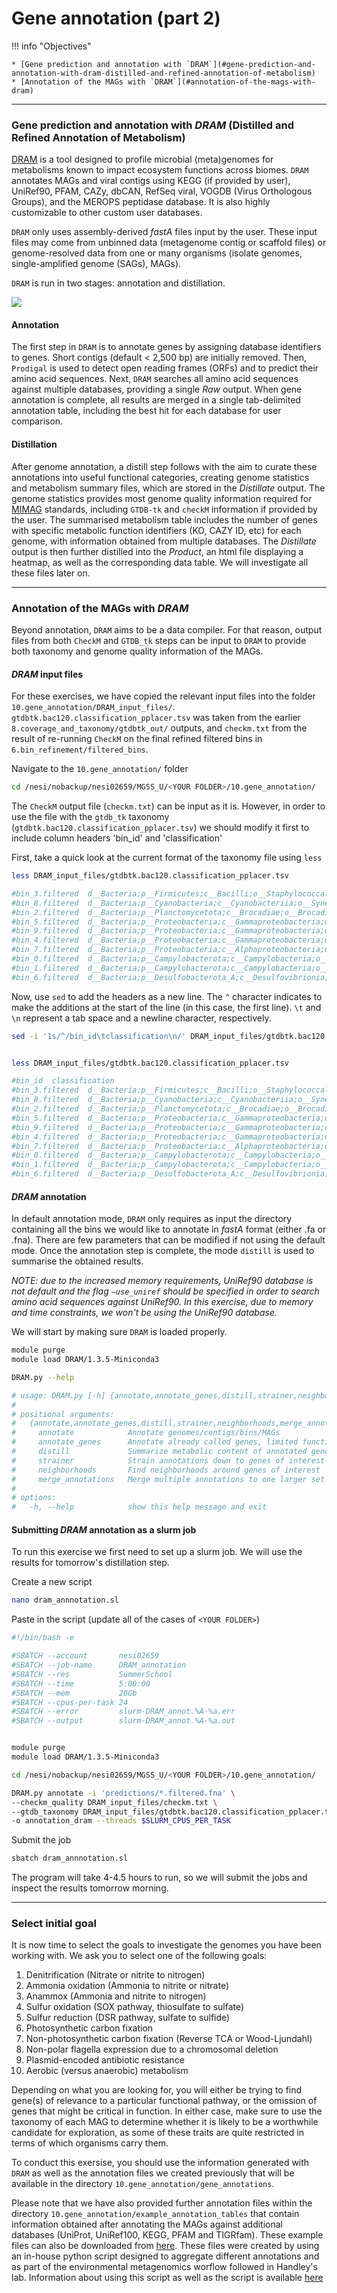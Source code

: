 # Gene annotation (part 2)

!!! info "Objectives"

    * [Gene prediction and annotation with `DRAM`](#gene-prediction-and-annotation-with-dram-distilled-and-refined-annotation-of-metabolism)
    * [Annotation of the MAGs with `DRAM`](#annotation-of-the-mags-with-dram)

---

### Gene prediction and annotation with *DRAM* (Distilled and Refined Annotation of Metabolism) 

[DRAM](http://dx.doi.org/10.1093/nar/gkaa621) is a tool designed to profile microbial (meta)genomes for metabolisms known to impact ecosystem functions across biomes. `DRAM` annotates MAGs and viral contigs using KEGG (if provided by user), UniRef90, PFAM, CAZy, dbCAN, RefSeq viral, VOGDB (Virus Orthologous Groups), and the MEROPS peptidase database. It is also highly customizable to other custom user databases. 

`DRAM` only uses assembly-derived *fastA* files input by the user. These input files may come from unbinned data (metagenome contig or scaffold files) or genome-resolved data from one or many organisms (isolate genomes, single-amplified genome (SAGs), MAGs).

`DRAM` is run in two stages: annotation and distillation. 

![](https://github.com/mcastudillo/MAG-annotation-with-DRAM/blob/main/figures/DRAM_workflow.png)

#### Annotation

The first step in `DRAM` is to annotate genes by assigning database identifiers to genes. Short contigs (default < 2,500 bp) are initially removed. Then, `Prodigal` is used to detect open reading frames (ORFs) and to predict their amino acid sequences. Next, `DRAM` searches all amino acid sequences against multiple databases, providing a single *Raw* output. When gene annotation is complete, all results are merged in a single tab-delimited annotation table, including the best hit for each database for user comparison. 

#### Distillation 

After genome annotation, a distill step follows with the aim to curate these annotations into useful functional categories, creating genome statistics and metabolism summary files, which are stored in the *Distillate* output. The genome statistics provides most genome quality information required for [MIMAG](https://www.nature.com/articles/nbt.3893) standards, including `GTDB-tk` and `checkM` information if provided by the user. The summarised metabolism table includes the number of genes with specific metabolic function identifiers (KO, CAZY ID, etc) for each genome, with information obtained from multiple databases. The *Distillate* output is then further distilled into the *Product*, an html file displaying a heatmap, as well as the corresponding data table. We will investigate all these files later on.  

---

### Annotation of the MAGs with *DRAM*

Beyond annotation, `DRAM` aims to be a data compiler. For that reason, output files from both `CheckM` and `GTDB_tk` steps can be input to `DRAM` to provide both taxonomy and genome quality information of the MAGs. 

#### *DRAM* input files

For these exercises, we have copied the relevant input files into the folder `10.gene_annotation/DRAM_input_files/`. `gtdbtk.bac120.classification_pplacer.tsv` was taken from the earlier `8.coverage_and_taxonomy/gtdbtk_out/` outputs, and `checkm.txt` from the result of re-running `CheckM` on the final refined filtered bins in `6.bin_refinement/filtered_bins`.

Navigate to the `10.gene_annotation/` folder

```bash
cd /nesi/nobackup/nesi02659/MGSS_U/<YOUR FOLDER>/10.gene_annotation/
```

The `CheckM` output file (`checkm.txt`) can be input as it is. However, in order to use the file with the `gtdb_tk` taxonomy (`gtdbtk.bac120.classification_pplacer.tsv`) we should modify it first to include column headers 'bin_id' and 'classification'

First, take a quick look at the current format of the taxonomy file using `less`

```bash
less DRAM_input_files/gtdbtk.bac120.classification_pplacer.tsv

#bin_3.filtered  d__Bacteria;p__Firmicutes;c__Bacilli;o__Staphylococcales;f__Staphylococcaceae;g__Staphylococcus;s__
#bin_8.filtered  d__Bacteria;p__Cyanobacteria;c__Cyanobacteriia;o__Synechococcales;f__Cyanobiaceae;g__Prochlorococcus_C;s__
#bin_2.filtered  d__Bacteria;p__Planctomycetota;c__Brocadiae;o__Brocadiales;f__Brocadiaceae;g__;s__
#bin_5.filtered  d__Bacteria;p__Proteobacteria;c__Gammaproteobacteria;o__Pseudomonadales;f__Pseudomonadaceae;g__Pseudomonas;s__
#bin_9.filtered  d__Bacteria;p__Proteobacteria;c__Gammaproteobacteria;o__Enterobacterales;f__Vibrionaceae;g__Vibrio;s__
#bin_4.filtered  d__Bacteria;p__Proteobacteria;c__Gammaproteobacteria;o__Burkholderiales;f__Nitrosomonadaceae;g__Nitrosomonas;s__
#bin_7.filtered  d__Bacteria;p__Proteobacteria;c__Alphaproteobacteria;o__Rhizobiales;f__Xanthobacteraceae;g__Nitrobacter;s__
#bin_0.filtered  d__Bacteria;p__Campylobacterota;c__Campylobacteria;o__Campylobacterales;f__Arcobacteraceae;g__Arcobacter;s__
#bin_1.filtered  d__Bacteria;p__Campylobacterota;c__Campylobacteria;o__Nautiliales;f__Nautiliaceae;g__;s__
#bin_6.filtered  d__Bacteria;p__Desulfobacterota_A;c__Desulfovibrionia;o__Desulfovibrionales;f__Desulfovibrionaceae;g__Desulfovibrio;s__
```

Now, use `sed` to add the headers as a new line. The `^` character indicates to make the additions at the start of the line (in this case, the first line). `\t` and `\n` represent a tab space and a newline character, respectively.

```bash
sed -i '1s/^/bin_id\tclassification\n/' DRAM_input_files/gtdbtk.bac120.classification_pplacer.tsv


less DRAM_input_files/gtdbtk.bac120.classification_pplacer.tsv

#bin_id  classification
#bin_3.filtered  d__Bacteria;p__Firmicutes;c__Bacilli;o__Staphylococcales;f__Staphylococcaceae;g__Staphylococcus;s__
#bin_8.filtered  d__Bacteria;p__Cyanobacteria;c__Cyanobacteriia;o__Synechococcales;f__Cyanobiaceae;g__Prochlorococcus_C;s__
#bin_2.filtered  d__Bacteria;p__Planctomycetota;c__Brocadiae;o__Brocadiales;f__Brocadiaceae;g__;s__
#bin_5.filtered  d__Bacteria;p__Proteobacteria;c__Gammaproteobacteria;o__Pseudomonadales;f__Pseudomonadaceae;g__Pseudomonas;s__
#bin_9.filtered  d__Bacteria;p__Proteobacteria;c__Gammaproteobacteria;o__Enterobacterales;f__Vibrionaceae;g__Vibrio;s__
#bin_4.filtered  d__Bacteria;p__Proteobacteria;c__Gammaproteobacteria;o__Burkholderiales;f__Nitrosomonadaceae;g__Nitrosomonas;s__
#bin_7.filtered  d__Bacteria;p__Proteobacteria;c__Alphaproteobacteria;o__Rhizobiales;f__Xanthobacteraceae;g__Nitrobacter;s__
#bin_0.filtered  d__Bacteria;p__Campylobacterota;c__Campylobacteria;o__Campylobacterales;f__Arcobacteraceae;g__Arcobacter;s__
#bin_1.filtered  d__Bacteria;p__Campylobacterota;c__Campylobacteria;o__Nautiliales;f__Nautiliaceae;g__;s__
#bin_6.filtered  d__Bacteria;p__Desulfobacterota_A;c__Desulfovibrionia;o__Desulfovibrionales;f__Desulfovibrionaceae;g__Desulfovibrio;s__

```

#### *DRAM* annotation

In default annotation mode, `DRAM` only requires as input the directory containing all the bins we would like to annotate in *fastA* format (either .fa or .fna). There are few parameters that can be modified if not using the default mode. Once the annotation step is complete, the mode `distill` is used to summarise the obtained results. 

*NOTE: due to the increased memory requirements, UniRef90 database is not default and the flag `–use_uniref` should be specified in order to search amino acid sequences against UniRef90. In this exercise, due to memory and time constraints, we won't be using the UniRef90 database.*

We will start by making sure `DRAM` is loaded properly.

```sh
module purge
module load DRAM/1.3.5-Miniconda3

DRAM.py --help

# usage: DRAM.py [-h] {annotate,annotate_genes,distill,strainer,neighborhoods,merge_annotations} ...
# 
# positional arguments:
#   {annotate,annotate_genes,distill,strainer,neighborhoods,merge_annotations}
#     annotate            Annotate genomes/contigs/bins/MAGs
#     annotate_genes      Annotate already called genes, limited functionality compared to annotate
#     distill             Summarize metabolic content of annotated genomes
#     strainer            Strain annotations down to genes of interest
#     neighborhoods       Find neighborhoods around genes of interest
#     merge_annotations   Merge multiple annotations to one larger set
# 
# options:
#   -h, --help            show this help message and exit
```

#### Submitting *DRAM* annotation as a slurm job

To run this exercise we first need to set up a slurm job. We will use the results for tomorrow's distillation step. 

Create a new script

```bash
nano dram_annnotation.sl
```

Paste in the script (update all of the cases of `<YOUR FOLDER>`)

```sh
#!/bin/bash -e

#SBATCH --account       nesi02659
#SBATCH --job-name      DRAM_annotation
#SBATCH --res           SummerSchool
#SBATCH --time          5:00:00
#SBATCH --mem           20Gb
#SBATCH --cpus-per-task 24
#SBATCH --error         slurm-DRAM_annot.%A-%a.err 
#SBATCH --output        slurm-DRAM_annot.%A-%a.out 


module purge
module load DRAM/1.3.5-Miniconda3

cd /nesi/nobackup/nesi02659/MGSS_U/<YOUR FOLDER>/10.gene_annotation/

DRAM.py annotate -i 'predictions/*.filtered.fna' \
--checkm_quality DRAM_input_files/checkm.txt \
--gtdb_taxonomy DRAM_input_files/gtdbtk.bac120.classification_pplacer.tsv \
-o annotation_dram --threads $SLURM_CPUS_PER_TASK
```

Submit the job

```bash
sbatch dram_annnotation.sl
```

The program will take 4-4.5 hours to run, so we will submit the jobs and inspect the results tomorrow morning. 

---

### Select initial goal

It is now time to select the goals to investigate the genomes you have been working with. We ask you to select one of the following goals:

1. Denitrification (Nitrate or nitrite to nitrogen)
2. Ammonia oxidation (Ammonia to nitrite or nitrate)
3. Anammox (Ammonia and nitrite to nitrogen)
4. Sulfur oxidation (SOX pathway, thiosulfate to sulfate)
5. Sulfur reduction (DSR pathway, sulfate to sulfide)
6. Photosynthetic carbon fixation
7. Non-photosynthetic carbon fixation (Reverse TCA or Wood-Ljundahl)
8. Non-polar flagella expression due to a chromosomal deletion
9. Plasmid-encoded antibiotic resistance
10. Aerobic (versus anaerobic) metabolism

Depending on what you are looking for, you will either be trying to find gene(s) of relevance to a particular functional pathway, or the omission of genes that might be critical in function. In either case, make sure to use the taxonomy of each MAG to determine whether it is likely to be a worthwhile candidate for exploration, as some of these traits are quite restricted in terms of which organisms carry them.

To conduct this exersise, you should use the information generated with ```DRAM``` as well as the annotation files we created previously that will be available in the directory ```10.gene_annotation/gene_annotations```. 

Please note that we have also provided further annotation files within the directory ```10.gene_annotation/example_annotation_tables``` that contain information obtained after annotating the MAGs against additional databases (UniProt, UniRef100, KEGG, PFAM and TIGRfam). These example files can also be downloaded from [here](https://github.com/GenomicsAotearoa/metagenomics_summer_school/blob/master/materials/resources/example_annotation_tables.zip). These files were created by using an in-house python script designed to aggregate different annotations and as part of the environmental metagenomics worflow followed in Handley's lab. Information about using this script as well as the script is available [here](https://github.com/GenomicsAotearoa/environmental_metagenomics/blob/master/metagenomic_annotation/3.aggregation.md)  
